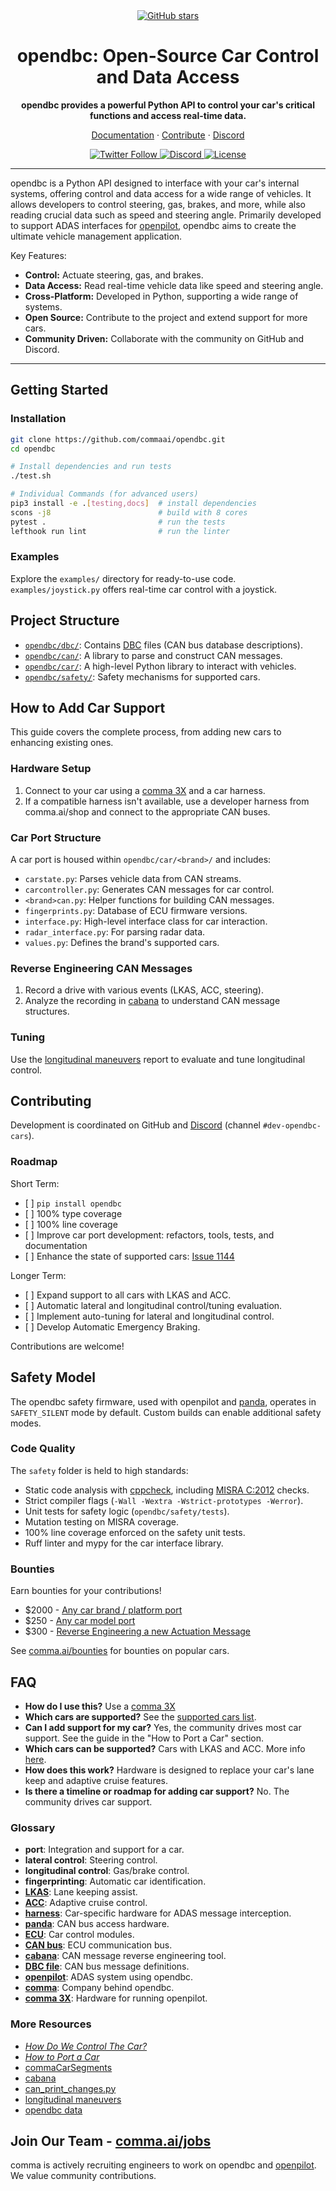 <div align="center">
  <a href="https://github.com/commaai/opendbc">
    <img src="https://img.shields.io/github/stars/commaai/opendbc?style=social" alt="GitHub stars">
  </a>
  <h1>opendbc: Open-Source Car Control and Data Access</h1>
  <p><b>opendbc provides a powerful Python API to control your car's critical functions and access real-time data.</b></p>
  <p>
    <a href="https://docs.comma.ai">Documentation</a>
    <span> · </span>
    <a href="https://github.com/commaai/openpilot/blob/master/docs/CONTRIBUTING.md">Contribute</a>
    <span> · </span>
    <a href="https://discord.comma.ai">Discord</a>
  </p>
  <p>
    <a href="https://x.com/comma_ai">
      <img alt="Twitter Follow" src="https://img.shields.io/twitter/follow/comma_ai?style=social"/>
    </a>
    <a href="https://discord.comma.ai">
      <img alt="Discord" src="https://img.shields.io/discord/469524606043160576"/>
    </a>
    <a href="LICENSE">
      <img alt="License" src="https://img.shields.io/badge/License-MIT-yellow.svg"/>
    </a>
  </p>
</div>

---

opendbc is a Python API designed to interface with your car's internal systems, offering control and data access for a wide range of vehicles.  It allows developers to control steering, gas, brakes, and more, while also reading crucial data such as speed and steering angle.  Primarily developed to support ADAS interfaces for [openpilot](https://github.com/commaai/openpilot), opendbc aims to create the ultimate vehicle management application.

Key Features:

*   **Control:** Actuate steering, gas, and brakes.
*   **Data Access:** Read real-time vehicle data like speed and steering angle.
*   **Cross-Platform:**  Developed in Python, supporting a wide range of systems.
*   **Open Source:**  Contribute to the project and extend support for more cars.
*   **Community Driven:** Collaborate with the community on GitHub and Discord.

---

## Getting Started

### Installation

```bash
git clone https://github.com/commaai/opendbc.git
cd opendbc

# Install dependencies and run tests
./test.sh

# Individual Commands (for advanced users)
pip3 install -e .[testing,docs]  # install dependencies
scons -j8                        # build with 8 cores
pytest .                         # run the tests
lefthook run lint                # run the linter
```

### Examples

Explore the `examples/` directory for ready-to-use code.  `examples/joystick.py` offers real-time car control with a joystick.

## Project Structure

*   [`opendbc/dbc/`](opendbc/dbc/): Contains [DBC](https://en.wikipedia.org/wiki/CAN_bus#DBC) files (CAN bus database descriptions).
*   [`opendbc/can/`](opendbc/can/):  A library to parse and construct CAN messages.
*   [`opendbc/car/`](opendbc/car/):  A high-level Python library to interact with vehicles.
*   [`opendbc/safety/`](opendbc/safety/): Safety mechanisms for supported cars.

## How to Add Car Support

This guide covers the complete process, from adding new cars to enhancing existing ones.

### Hardware Setup

1.  Connect to your car using a [comma 3X](https://comma.ai/shop/comma-3x) and a car harness.
2.  If a compatible harness isn't available, use a developer harness from comma.ai/shop and connect to the appropriate CAN buses.

### Car Port Structure

A car port is housed within `opendbc/car/<brand>/` and includes:

*   `carstate.py`:  Parses vehicle data from CAN streams.
*   `carcontroller.py`: Generates CAN messages for car control.
*   `<brand>can.py`: Helper functions for building CAN messages.
*   `fingerprints.py`:  Database of ECU firmware versions.
*   `interface.py`: High-level interface class for car interaction.
*   `radar_interface.py`:  For parsing radar data.
*   `values.py`: Defines the brand's supported cars.

### Reverse Engineering CAN Messages

1.  Record a drive with various events (LKAS, ACC, steering).
2.  Analyze the recording in [cabana](https://github.com/commaai/openpilot/tree/master/tools/cabana) to understand CAN message structures.

### Tuning

Use the [longitudinal maneuvers](https://github.com/commaai/openpilot/tree/master/tools/longitudinal_maneuvers) report to evaluate and tune longitudinal control.

## Contributing

Development is coordinated on GitHub and [Discord](https://discord.comma.ai) (channel `#dev-opendbc-cars`).

### Roadmap

Short Term:

*   \[ ] `pip install opendbc`
*   \[ ] 100% type coverage
*   \[ ] 100% line coverage
*   \[ ] Improve car port development: refactors, tools, tests, and documentation
*   \[ ] Enhance the state of supported cars: [Issue 1144](https://github.com/commaai/opendbc/issues/1144)

Longer Term:

*   \[ ] Expand support to all cars with LKAS and ACC.
*   \[ ] Automatic lateral and longitudinal control/tuning evaluation.
*   \[ ] Implement auto-tuning for lateral and longitudinal control.
*   \[ ] Develop Automatic Emergency Braking.

Contributions are welcome!

## Safety Model

The opendbc safety firmware, used with openpilot and [panda](https://comma.ai/shop/panda), operates in `SAFETY_SILENT` mode by default.  Custom builds can enable additional safety modes.

### Code Quality

The `safety` folder is held to high standards:

*   Static code analysis with [cppcheck](https://github.com/danmar/cppcheck/), including [MISRA C:2012](https://misra.org.uk/) checks.
*   Strict compiler flags (`-Wall -Wextra -Wstrict-prototypes -Werror`).
*   Unit tests for safety logic (`opendbc/safety/tests`).
*   Mutation testing on MISRA coverage.
*   100% line coverage enforced on the safety unit tests.
*   Ruff linter and mypy for the car interface library.

### Bounties

Earn bounties for your contributions!

*   $2000 - [Any car brand / platform port](https://github.com/orgs/commaai/projects/26/views/1?pane=issue&itemId=47913774)
*   $250 - [Any car model port](https://github.com/orgs/commaai/projects/26/views/1?pane=issue&itemId=47913790)
*   $300 - [Reverse Engineering a new Actuation Message](https://github.com/orgs/commaai/projects/26/views/1?pane=issue&itemId=73445563)

See [comma.ai/bounties](comma.ai/bounties) for bounties on popular cars.

## FAQ

*   **How do I use this?**  Use a [comma 3X](https://comma.ai/shop/comma-3x)
*   **Which cars are supported?**  See the [supported cars list](docs/CARS.md).
*   **Can I add support for my car?**  Yes, the community drives most car support.  See the guide in the "How to Port a Car" section.
*   **Which cars can be supported?** Cars with LKAS and ACC. More info [here](https://github.com/commaai/openpilot/blob/master/docs/CARS.md#dont-see-your-car-here).
*   **How does this work?**  Hardware is designed to replace your car's lane keep and adaptive cruise features.
*   **Is there a timeline or roadmap for adding car support?**  No. The community drives car support.

### Glossary

*   **port**: Integration and support for a car.
*   **lateral control**: Steering control.
*   **longitudinal control**: Gas/brake control.
*   **fingerprinting**: Automatic car identification.
*   **[LKAS](https://en.wikipedia.org/wiki/Lane_departure_warning_system)**: Lane keeping assist.
*   **[ACC](https://en.wikipedia.org/wiki/Adaptive_cruise_control)**: Adaptive cruise control.
*   **[harness](https://comma.ai/shop/car-harness)**: Car-specific hardware for ADAS message interception.
*   **[panda](https://github.com/commaai/panda)**: CAN bus access hardware.
*   **[ECU](https://en.wikipedia.org/wiki/Electronic_control_unit)**: Car control modules.
*   **[CAN bus](https://en.wikipedia.org/wiki/CAN_bus)**: ECU communication bus.
*   **[cabana](https://github.com/commaai/openpilot/tree/master/tools/cabana#readme)**: CAN message reverse engineering tool.
*   **[DBC file](https://en.wikipedia.org/wiki/CAN_bus#DBC)**: CAN bus message definitions.
*   **[openpilot](https://github.com/commaai/openpilot)**: ADAS system using opendbc.
*   **[comma](https://github.com/commaai)**: Company behind opendbc.
*   **[comma 3X](https://comma.ai/shop/comma-3x)**: Hardware for running openpilot.

### More Resources

*   [*How Do We Control The Car?*](https://www.youtube.com/watch?v=nNU6ipme878&pp=ygUoY29tbWEgY29uIDIwMjEgaG93IGRvIHdlIGNvbnRyb2wgdGhlIGNhcg%3D%3D)
*   [*How to Port a Car*](https://www.youtube.com/watch?v=XxPS5TpTUnI&t=142s&pp=ygUPamFzb24gY29tbWEgY29u)
*   [commaCarSegments](https://huggingface.co/datasets/commaai/commaCarSegments)
*   [cabana](https://github.com/commaai/openpilot/tree/master/tools/cabana#readme)
*   [can\_print\_changes.py](https://github.com/commaai/openpilot/blob/master/selfdrive/debug/can_print_changes.py)
*   [longitudinal maneuvers](https://github.com/commaai/openpilot/tree/master/tools/longitudinal_maneuvers)
*   [opendbc data](https://commaai.github.io/opendbc-data/)

## Join Our Team - [comma.ai/jobs](https://comma.ai/jobs)

comma is actively recruiting engineers to work on opendbc and [openpilot](https://github.com/commaai/openpilot).  We value community contributions.
